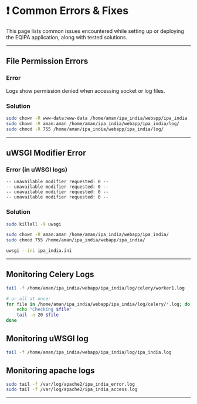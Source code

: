 # ❗ Common Errors & Fixes

This page lists common issues encountered while setting up or deploying the EQIPA application, along with tested solutions.

---

## File Permission Errors

### Error

Logs show permission denied when accessing socket or log files.

### Solution

```bash
sudo chown -R www-data:www-data /home/aman/ipa_india/webapp/ipa_india
sudo chown -R aman:aman /home/aman/ipa_india/webapp/ipa_india/log/
sudo chmod -R 755 /home/aman/ipa_india/webapp/ipa_india/log/
```

---

## uWSGI Modifier Error

### Error (in uWSGI logs)

```
-- unavailable modifier requested: 0 --
-- unavailable modifier requested: 0 --
-- unavailable modifier requested: 0 --
-- unavailable modifier requested: 0 --
```

### Solution

```bash
sudo killall -9 uwsgi

sudo chown -R aman:aman /home/aman/ipa_india/webapp/ipa_india/
sudo chmod 755 /home/aman/ipa_india/webapp/ipa_india/

uwsgi --ini ipa_india.ini
```

---


## Monitoring Celery Logs

```bash
tail -f /home/aman/ipa_india/webapp/ipa_india/log/celery/worker1.log

# or all at once:
for file in /home/aman/ipa_india/webapp/ipa_india/log/celery/*.log; do
    echo "Checking $file"
    tail -n 20 $file
done
```

## Monitoring uWSGI log

```bash
tail -f /home/aman/ipa_india/webapp/ipa_india/log/ipa_india.log
```

## Monitoring apache logs

```bash
sudo tail -f /var/log/apache2/ipa_india_error.log
sudo tail -f /var/log/apache2/ipa_india_access.log
```





---


